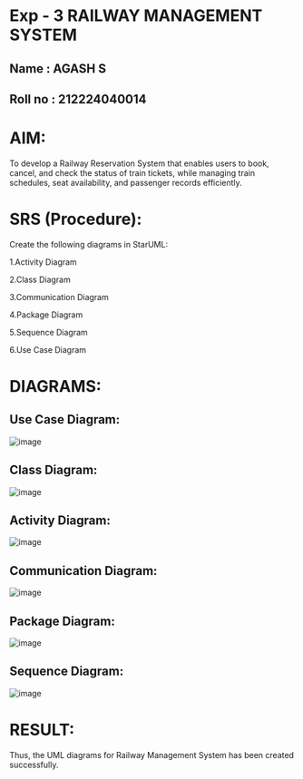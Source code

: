 # Exp - 3 RAILWAY MANAGEMENT SYSTEM
## Name : AGASH S
## Roll no : 212224040014
# AIM:

To develop a Railway Reservation System that enables users to book, cancel, and check the status of train tickets, while managing train schedules, seat availability, and passenger records efficiently.

# SRS (Procedure):

Create the following diagrams in StarUML:

1.Activity Diagram

2.Class Diagram

3.Communication Diagram

4.Package Diagram

5.Sequence Diagram

6.Use Case Diagram

# DIAGRAMS:

## Use Case Diagram:
![image](https://github.com/user-attachments/assets/08df642e-0d14-430b-b329-de0ec4afc0e5)

## Class Diagram:
![image](https://github.com/user-attachments/assets/a165cc61-39d2-4927-bb14-b60439bf08a7)


## Activity Diagram:
![image](https://github.com/user-attachments/assets/88737897-ca90-4679-8c97-0b8ef1a46ecd)




## Communication Diagram:
![image](https://github.com/user-attachments/assets/290479fb-e0af-42f2-963b-a21782eab896)


## Package Diagram:
![image](https://github.com/user-attachments/assets/62447b4f-2690-430d-b5dd-aa0932f8ddbc)




## Sequence Diagram:
![image](https://github.com/user-attachments/assets/e0f996a7-b6ed-4466-aae2-2b9486aa8150)





# RESULT:

Thus, the UML diagrams for Railway Management System has been created successfully.
